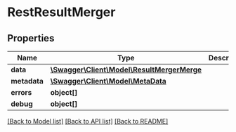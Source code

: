 # RestResultMerger

## Properties

 Name         | Type                                                                | Description | Notes      
--------------|---------------------------------------------------------------------|-------------|------------
 **data**     | [**\Swagger\Client\Model\ResultMergerMerge**](ResultMergerMerge.md) |             | [optional] 
 **metadata** | [**\Swagger\Client\Model\MetaData**](MetaData.md)                   |             | [optional] 
 **errors**   | **object[]**                                                        |             | [optional] 
 **debug**    | **object[]**                                                        |             | [optional] 

[[Back to Model list]](../../README.md#documentation-for-models) [[Back to API list]](../../README.md#documentation-for-api-endpoints) [[Back to README]](../../README.md)


